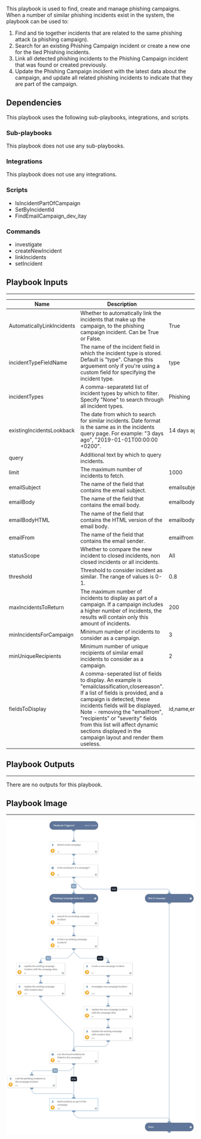 This playbook is used to find, create and manage phishing campaigns. When a number of similar phishing incidents exist in the system, the playbook can be used to:
1. Find and tie together incidents that are related to the same phishing attack (a phishing campaign).
2. Search for an existing Phishing Campaign incident or create a new one for the tied Phishing incidents.
3. Link all detected phishing incidents to the Phishing Campaign incident that was found or created previously.
4. Update the Phishing Campaign incident with the latest data about the campaign, and update all related phishing incidents to indicate that they are part of the campaign.

## Dependencies
This playbook uses the following sub-playbooks, integrations, and scripts.

### Sub-playbooks
This playbook does not use any sub-playbooks.

### Integrations
This playbook does not use any integrations.

### Scripts
* IsIncidentPartOfCampaign
* SetByIncidentId
* FindEmailCampaign_dev_itay

### Commands
* investigate
* createNewIncident
* linkIncidents
* setIncident

## Playbook Inputs
---

| **Name** | **Description** | **Default Value** | **Required** |
| --- | --- | --- | --- |
| AutomaticallyLinkIncidents | Whether to automatically link the incidents that make up the campaign, to the phishing campaign incident. Can be True or False. | True | Optional |
| incidentTypeFieldName | The name of the incident field in which the incident type is stored. Default is "type". Change this arguement only if you're using a custom field for specifying the incident type. | type | Optional |
| incidentTypes | A comma-separatetd list of incident types by which to filter. Specify "None" to search through all incident types. | Phishing | Optional |
| existingIncidentsLookback | The date from which to search for similar incidents. Date format is the same as in the incidents query page. For example: "3 days ago", "2019-01-01T00:00:00 \+0200". | 14 days ago | Optional |
| query | Additional text by which to query incidents. |  | Optional |
| limit | The maximum number of incidents to fetch. | 1000 | Optional |
| emailSubject | The name of the field that contains the email subject. | emailsubject | Optional |
| emailBody | The name of the field that contains the email body. | emailbody | Optional |
| emailBodyHTML | The name of the field that contains the HTML version of the email body. | emailbodyhtml | Optional |
| emailFrom | The name of the field that contains the email sender. | emailfrom | Optional |
| statusScope | Whether to compare the new incident to closed incidents, non closed incidents or all incidents. | All | Optional |
| threshold | Threshold to consider incident as similar. The range of values is 0-1. | 0.8 | Optional |
| maxIncidentsToReturn | The maximum number of incidents to display as part of a campaign. If a campaign includes a higher number of incidents, the results will contain only this amount of incidents. | 200 | Optional |
| minIncidentsForCampaign | Minimum number of incidents to consider as a campaign. | 3 | Optional |
| minUniqueRecipients | Minimum number of unique recipients of similar email incidents to consider as a campaign. | 2 | Optional |
| fieldsToDisplay | A comma-seperated list of fields to display. An example is "emailclassification,closereason". If a list of fields is provided, and a campaign is detected, these incidents fields will be displayed.<br/>Note - removing the "emailfrom", "recipients" or "severity" fields from this list will affect dynamic sections displayed in the campaign layout and render them useless. | id,name,emailfrom,recipients,severity,status,occurred | Optional |

## Playbook Outputs
---
There are no outputs for this playbook.

## Playbook Image
---
![Detect & Manage Phishing Campaigns](../doc_files/Detect_&_Manage_Phishing_Campaigns.png)